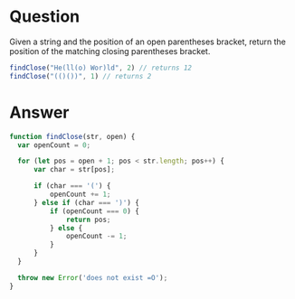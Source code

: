 # Question
Given a string and the position of an open parentheses bracket, return the position of the matching closing parentheses bracket.
```js
findClose("He(ll(o) Wor)ld", 2) // returns 12
findClose("(()())", 1) // returns 2
```

# Answer
```js
function findClose(str, open) {
  var openCount = 0;

  for (let pos = open + 1; pos < str.length; pos++) {
      var char = str[pos];

      if (char === '(') {
          openCount += 1;
      } else if (char === ')') {
          if (openCount === 0) {
              return pos;
          } else {
              openCount -= 1;
          }
      }
  }

  throw new Error('does not exist =O');
}
```
